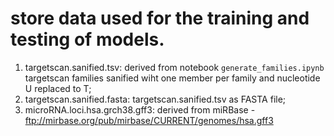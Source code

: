# store data used for the training and testing of models.

1. targetscan.sanified.tsv: derived from notebook `generate_families.ipynb` targetscan families sanified wiht one member per family and nucleotide U replaced to T;
2. targetscan.sanified.fasta: targetscan.sanified.tsv as FASTA file;
3. microRNA.loci.hsa.grch38.gff3: derived from miRBase -  ftp://mirbase.org/pub/mirbase/CURRENT/genomes/hsa.gff3
